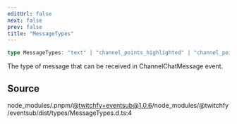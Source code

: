 ```yaml
---
editUrl: false
next: false
prev: false
title: "MessageTypes"
---
```


```ts
type MessageTypes: "text" | "channel_points_highlighted" | "channel_points_sub_only" | "user_intro";
```

The type of message that can be received in ChannelChatMessage event.

## Source

node\_modules/.pnpm/@twitchfy+eventsub@1.0.6/node\_modules/@twitchfy/eventsub/dist/types/MessageTypes.d.ts:4
